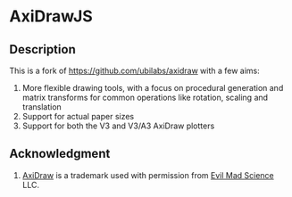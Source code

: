 # AxiDrawJS

## Description

This is a fork of https://github.com/ubilabs/axidraw with a few aims:

1. More flexible drawing tools, with a focus on procedural generation and matrix transforms for common operations like rotation, scaling and translation
2. Support for actual paper sizes
3. Support for both the V3 and V3/A3 AxiDraw plotters

## Acknowledgment

1) [AxiDraw](https://axidraw.com/) is a trademark used with permission from [Evil Mad Science](https://www.evilmadscientist.com/) LLC.

